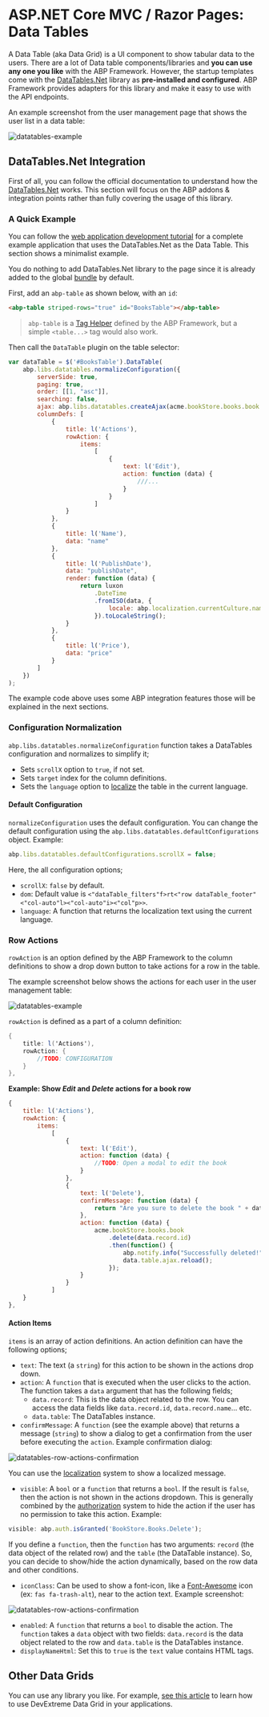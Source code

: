 # ASP.NET Core MVC / Razor Pages: Data Tables

A Data Table (aka Data Grid) is a UI component to show tabular data to the users. There are a lot of Data table components/libraries and **you can use any one you like** with the ABP Framework. However, the startup templates come with the [DataTables.Net](https://datatables.net/) library as **pre-installed and configured**. ABP Framework provides adapters for this library and make it easy to use with the API endpoints.

An example screenshot from the user management page that shows the user list in a data table:

![datatables-example](../../images/datatables-example.png)

## DataTables.Net Integration

First of all, you can follow the official documentation to understand how the [DataTables.Net](https://datatables.net/) works. This section will focus on the ABP addons & integration points rather than fully covering the usage of this library.

### A Quick Example

You can follow the [web application development tutorial](https://docs.abp.io/en/abp/latest/Tutorials/Part-1?UI=MVC) for a complete example application that uses the DataTables.Net as the Data Table. This section shows a minimalist example.

You do nothing to add DataTables.Net library to the page since it is already added to the global [bundle](Bundling-Minification.md) by default.

First, add an `abp-table` as shown below, with an `id`:

````html
<abp-table striped-rows="true" id="BooksTable"></abp-table>
````

> `abp-table` is a [Tag Helper](Tag-Helpers/Index.md) defined by the ABP Framework, but a simple `<table...>` tag would also work.

Then call the `DataTable` plugin on the table selector:

````js
var dataTable = $('#BooksTable').DataTable(
    abp.libs.datatables.normalizeConfiguration({
        serverSide: true,
        paging: true,
        order: [[1, "asc"]],
        searching: false,
        ajax: abp.libs.datatables.createAjax(acme.bookStore.books.book.getList),
        columnDefs: [
            {
                title: l('Actions'),
                rowAction: {
                    items:
                        [
                            {
                                text: l('Edit'),
                                action: function (data) {
                                    ///...
                                }
                            }
                        ]
                }
            },
            {
                title: l('Name'),
                data: "name"
            },
            {
                title: l('PublishDate'),
                data: "publishDate",
                render: function (data) {
                    return luxon
                        .DateTime
                        .fromISO(data, {
                            locale: abp.localization.currentCulture.name
                        }).toLocaleString();
                }
            },
            {
                title: l('Price'),
                data: "price"
            }
        ]
    })
);
````

The example code above uses some ABP integration features those will be explained in the next sections.

### Configuration Normalization

`abp.libs.datatables.normalizeConfiguration` function takes a DataTables configuration and normalizes to simplify it;

* Sets `scrollX` option to `true`, if not set.
* Sets `target` index for the column definitions.
* Sets the `language` option to [localize](../../Localization.md) the table in the current language.

#### Default Configuration

`normalizeConfiguration` uses the default configuration. You can change the default configuration using the `abp.libs.datatables.defaultConfigurations` object. Example:

````js
abp.libs.datatables.defaultConfigurations.scrollX = false;
````

Here, the all configuration options;

* `scrollX`: `false` by default.
* `dom`: Default value is `<"dataTable_filters"f>rt<"row dataTable_footer"<"col-auto"l><"col-auto"i><"col"p>>`.
* `language`: A function that returns the localization text using the current language.

### Row Actions

`rowAction` is an option defined by the ABP Framework to the column definitions to show a drop down button to take actions for a row in the table.

The example screenshot below shows the actions for each user in the user management table:

![datatables-example](../../images/datatables-row-actions.png)

`rowAction` is defined as a part of a column definition:

````csharp
{
    title: l('Actions'),
    rowAction: {
        //TODO: CONFIGURATION
    }
},
````

**Example: Show *Edit* and *Delete* actions for a book row**

````js
{
    title: l('Actions'),
    rowAction: {
        items:
            [
                {
                    text: l('Edit'),
                    action: function (data) {
                        //TODO: Open a modal to edit the book
                    }
                },
                {
                    text: l('Delete'),
                    confirmMessage: function (data) {
                        return "Are you sure to delete the book " + data.record.name;
                    },
                    action: function (data) {
                        acme.bookStore.books.book
                            .delete(data.record.id)
                            .then(function() {
                                abp.notify.info("Successfully deleted!");
                                data.table.ajax.reload();
                            });
                    }
                }
            ]
    }
},
````

#### Action Items

`items` is an array of action definitions. An action definition can have the following options;

* `text`: The text (a `string`) for this action to be shown in the actions drop down.
* `action`: A `function` that is executed when the user clicks to the action. The function takes a `data` argument that has the following fields;
  * `data.record`: This is the data object related to the row. You can access the data fields like `data.record.id`, `data.record.name`... etc.
  * `data.table`: The DataTables instance.
* `confirmMessage`: A `function` (see the example above) that returns a message (`string`) to show a dialog to get a confirmation from the user before executing the `action`. Example confirmation dialog:

![datatables-row-actions-confirmation](../../images/datatables-row-actions-confirmation.png)

You can use the [localization](JavaScript-API/Localization.md) system to show a localized message.

* `visible`: A `bool` or a `function` that returns a `bool`. If the result is `false`, then the action is not shown in the actions dropdown. This is generally combined by the [authorization](JavaScript-API/Auth.md) system to hide the action if the user has no permission to take this action. Example:

````js
visible: abp.auth.isGranted('BookStore.Books.Delete');
````

If you define a `function`, then the `function` has two arguments: `record` (the data object of the related row) and the `table` (the DataTable instance). So, you can decide to show/hide the action dynamically, based on the row data and other conditions.

* `iconClass`: Can be used to show a font-icon, like a [Font-Awesome](https://fontawesome.com/) icon (ex: `fas fa-trash-alt`), near to the action text. Example screenshot:

![datatables-row-actions-confirmation](../../images/datatables-row-actions-icon.png)

* `enabled`: A `function` that returns a `bool` to disable the action. The `function` takes a `data` object with two fields: `data.record` is the data object related to the row and `data.table` is the DataTables instance.
* `displayNameHtml`: Set this to `true` is the `text` value contains HTML tags.

## Other Data Grids

You can use any library you like. For example, [see this article](https://community.abp.io/articles/using-devextreme-components-with-the-abp-framework-zb8z7yqv) to learn how to use DevExtreme Data Grid in your applications.